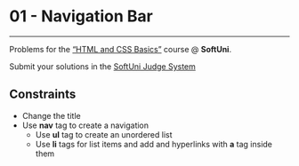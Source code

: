 # 01 - Navigation Bar
------
Problems for the [“HTML and CSS Basics”](#) course @ **SoftUni**.

Submit your solutions in the [SoftUni Judge System](https://judge.softuni.bg/Contests/1136/Introduction-to-HTML-and-CSS)

## Constraints
* Change the title
* Use **nav** tag to create a navigation
    * Use **ul** tag to create an unordered list
    * Use **li** tags for list items and add and hyperlinks with **a** tag inside them